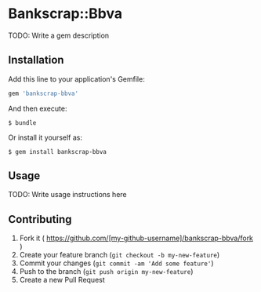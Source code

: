 # Bankscrap::Bbva

TODO: Write a gem description

## Installation

Add this line to your application's Gemfile:

```ruby
gem 'bankscrap-bbva'
```

And then execute:

    $ bundle

Or install it yourself as:

    $ gem install bankscrap-bbva

## Usage

TODO: Write usage instructions here

## Contributing

1. Fork it ( https://github.com/[my-github-username]/bankscrap-bbva/fork )
2. Create your feature branch (`git checkout -b my-new-feature`)
3. Commit your changes (`git commit -am 'Add some feature'`)
4. Push to the branch (`git push origin my-new-feature`)
5. Create a new Pull Request
